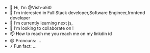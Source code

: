 - 👋 Hi, I’m @Vish-al60
- 👀 I’m interested in Full Stack developer,Software Engineer,frontend developer
- 🌱 I’m currently learning next js, 
- 💞️ I’m looking to collaborate on !
- 📫 How to reach me you reach me on my linkdin id
- 😄 Pronouns: ...
- ⚡ Fun fact: ...

<!---
Vish-al60/Vish-al60 is a ✨ special ✨ repository because its `README.md` (this file) appears on your GitHub profile.
You can click the Preview link to take a look at your changes.
--->
